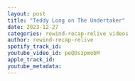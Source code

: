 ```yaml
---
layout: post
title: "Teddy Long on The Undertaker"
date: 2023-12-27
categories: rewind-recap-relive videos
author: rewind-recap-relive
spotify_track_id: 
youtube_video_id: peQOszpmobM
apple_track_id: 
youtube_metadata: 
---
```

